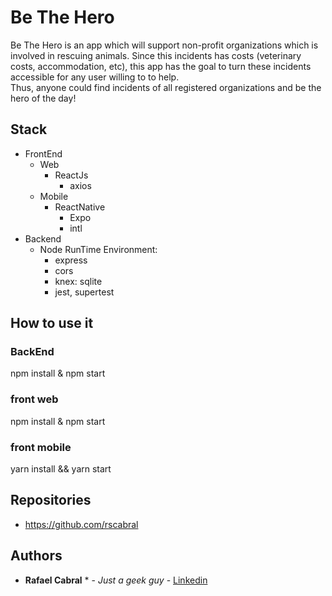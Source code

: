 # Be The Hero

Be The Hero is an app which will support non-profit organizations which is involved in rescuing animals. 
Since this incidents has costs (veterinary costs, accommodation, etc), this app has the goal to turn these incidents accessible for any user willing to to help. 		
Thus, anyone could find incidents of all registered organizations and be the hero of the day!

## Stack
* FrontEnd
  * Web
    * ReactJs
      * axios
  * Mobile
    * ReactNative
      * Expo
      * intl
* Backend
  * Node RunTime Environment: 
    * express
    * cors
    * knex: sqlite
    * jest, supertest
    
    
## How to use it

### BackEnd
npm install & npm start

### front web
npm install & npm start

### front mobile
yarn install && yarn start

## Repositories

 - https://github.com/rscabral
 
## Authors

 * **Rafael Cabral** * - *Just a geek guy* - [Linkedin](https://www.linkedin.com/in/rafael-cabral-9679b498/)
